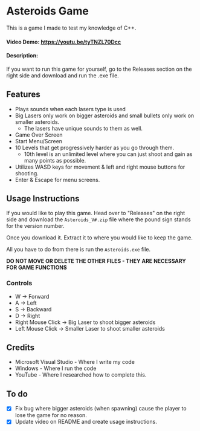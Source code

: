 # Asteroids Game
This is a game I made to test my knowledge of C++.

#### Video Demo: https://youtu.be/tyTNZL70Dcc

#### Description:

If you want to run this game for yourself, go to the Releases section on the right side and download and run the .exe file.

## Features
- Plays sounds when each lasers type is used
- Big Lasers only work on bigger asteroids and small bullets only work on smaller asteroids.
  - The lasers have unique sounds to them as well.
- Game Over Screen
- Start Menu/Screen
- 10 Levels that get progressively harder as you go through them.
    - 10th level is an unlimited level where you can just shoot and gain as many points as possible.
- Utilizes WASD keys for movement & left and right mouse buttons for shooting.
- Enter & Escape for menu screens.

## Usage Instructions
If you would like to play this game. Head over to "Releases" on the right side and download the `Asteroids_V#.zip` file where the pound sign stands for the version number.

Once you download it. Extract it to where you would like to keep the game.

All you have to do from there is run the `Asteroids.exe` file.

**DO NOT MOVE OR DELETE THE OTHER FILES - THEY ARE NECESSARY FOR GAME FUNCTIONS**

### Controls
- W -> Forward
- A -> Left
- S -> Backward
- D -> Right
- Right Mouse Click -> Big Laser to shoot bigger asteroids
- Left Mouse Click -> Smaller Laser to shoot smaller asteroids

## Credits
- Microsoft Visual Studio - Where I write my code
- Windows - Where I run the code
- YouTube - Where I researched how to complete this.

## To do
- [x] Fix bug where bigger asteroids (when spawning) cause the player to lose the game for no reason.
- [x] Update video on README and create usage instructions.
